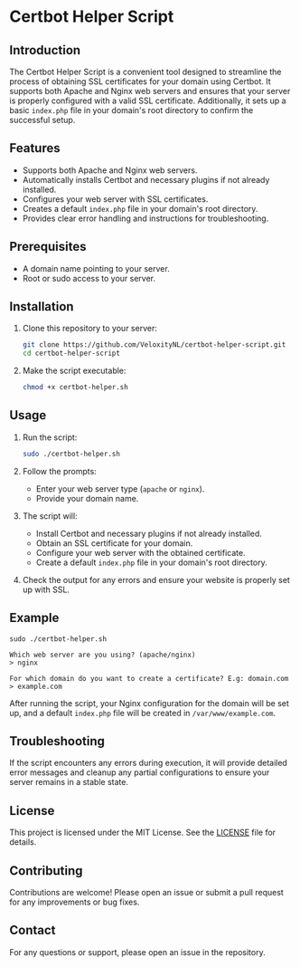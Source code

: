 # Certbot Helper Script

## Introduction

The Certbot Helper Script is a convenient tool designed to streamline the process of obtaining SSL certificates for your domain using Certbot. It supports both Apache and Nginx web servers and ensures that your server is properly configured with a valid SSL certificate. Additionally, it sets up a basic `index.php` file in your domain's root directory to confirm the successful setup.

## Features

- Supports both Apache and Nginx web servers.
- Automatically installs Certbot and necessary plugins if not already installed.
- Configures your web server with SSL certificates.
- Creates a default `index.php` file in your domain's root directory.
- Provides clear error handling and instructions for troubleshooting.

## Prerequisites

- A domain name pointing to your server.
- Root or sudo access to your server.

## Installation

1. Clone this repository to your server:
   ```sh
   git clone https://github.com/VeloxityNL/certbot-helper-script.git
   cd certbot-helper-script
   ```

2. Make the script executable:
   ```sh
   chmod +x certbot-helper.sh
   ```

## Usage

1. Run the script:
   ```sh
   sudo ./certbot-helper.sh
   ```

2. Follow the prompts:
   - Enter your web server type (`apache` or `nginx`).
   - Provide your domain name.

3. The script will:
   - Install Certbot and necessary plugins if not already installed.
   - Obtain an SSL certificate for your domain.
   - Configure your web server with the obtained certificate.
   - Create a default `index.php` file in your domain's root directory.

4. Check the output for any errors and ensure your website is properly set up with SSL.

## Example

```
sudo ./certbot-helper.sh

Which web server are you using? (apache/nginx)
> nginx

For which domain do you want to create a certificate? E.g: domain.com
> example.com
```

After running the script, your Nginx configuration for the domain will be set up, and a default `index.php` file will be created in `/var/www/example.com`.

## Troubleshooting

If the script encounters any errors during execution, it will provide detailed error messages and cleanup any partial configurations to ensure your server remains in a stable state.

## License

This project is licensed under the MIT License. See the [LICENSE](LICENSE) file for details.

## Contributing

Contributions are welcome! Please open an issue or submit a pull request for any improvements or bug fixes.

## Contact

For any questions or support, please open an issue in the repository.

